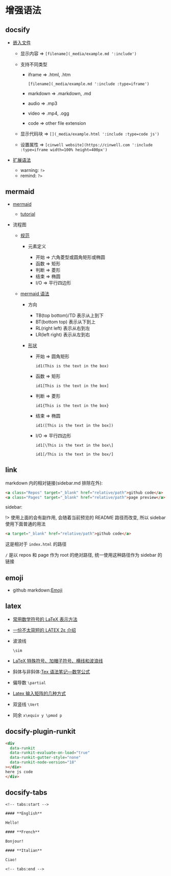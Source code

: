 # 增强语法

## docsify

- [嵌入文件](https://angry-swanson-b4e47b.netlify.app/embed-files)

  - 显示内容 => `[filename](_media/example.md ':include')`
  - 支持不同类型

    - iframe => .html, .htm

      `[filename](_media/example.md ':include :type=iframe')`

    - markdown => .markdown, .md
    - audio => .mp3
    - video => .mp4, .ogg
    - code => other file extension

  - 显示代码块 => `[](_media/example.html ':include :type=code js')`
  - 设置属性 => `[cinwell website](https://cinwell.com ':include :type=iframe width=100% height=400px')`

- [扩展语法](https://docsify.js.org/#/zh-cn/helpers)

  - warning: `!>`
  - remind: `?>`

## mermaid

- [mermaid](https://github.com/mermaid-js/mermaid)

  - [tutorial](https://mermaid-js.github.io/mermaid/#/)

- 流程图

  - [规范](https://blog.csdn.net/Z1998hx0919/article/details/112540117)

    - 元素定义

      - 开始 => 六角菱型或圆角矩形或椭圆
      - 函数 => 矩形
      - 判断 => 菱形
      - 结束 => 椭圆
      - I/O => 平行四边形

  - [mermaid 语法](https://blog.csdn.net/Subson/article/details/78054689)

    - 方向

      - TB(top bottom)/TD 表示从上到下
      - BT(bottom top) 表示从下到上
      - RL(right left) 表示从右到左
      - LR(left right) 表示从左到右

    - [形状](https://mermaid-js.github.io/mermaid/#/flowchart?id=node-shapes)

      - 开始 => 圆角矩形

        `id1(This is the text in the box)`

      - 函数 => 矩形

        `id1[This is the text in the box]`

      - 判断 => 菱形

        `id1{This is the text in the box}`

      - 结束 => 椭圆

        `id1([This is the text in the box])`

      - I/O => 平行四边形

        `id1[\This is the text in the box\]`

        `id1[/This is the text in the box/]`

## link

markdown 内的相对链接(sidebar.md 排除在外):

```html
<a class="Repos" target="_blank" href="relative/path">github code</a>
<a class="Pages" target="_blank" href="relative/path">page preview</a>
```

sidebar:

!> 使用上面的会有副作用, 会随着当前预览的 README 路径而改变, 所以 sidebar 使用下面普通的用法

```html
<a target="_blank" href="relative/path">github code</a>
```

这是相对于 `index.html` 的路径

`/` 是以 repos 和 page 作为 root 的绝对路径, 统一使用这种路径作为 sidebar 的链接

## emoji

- github markdown:[Emoji](https://gist.github.com/rxaviers/7360908)

## latex

- [常用数学符号的 LaTeX 表示方法](http://mohu.org/info/symbols/symbols.htm)
- [一份不太简短的 LATEX 2ε 介绍](http://www.mohu.org/info/lshort-cn.pdf)
- 波浪线

  `\sim`

- [LaTeX 特殊符号、加帽子符号、横线和波浪线](https://blog.csdn.net/qq_17528659/article/details/82152530)
- 斜体与非斜体:[Tex 语法笔记—数学公式](https://zhuanlan.zhihu.com/p/60955986)
- 偏导数 `\partial`
- [Latex 输入矩阵的几种方式](https://blog.csdn.net/luohuiwu/article/details/80722026)
- 双竖线 `\Vert`
- 同余 `x\equiv y \pmod p`

## docsify-plugin-runkit

```html
<div
  data-runkit
  data-runkit-evaluate-on-load="true"
  data-runkit-gutter-style="none"
  data-runkit-node-version="18"
></div>
here js code
</div>
```

## docsify-tabs

```txt
<!-- tabs:start -->

#### **English**

Hello!

#### **French**

Bonjour!

#### **Italian**

Ciao!

<!-- tabs:end -->
```
